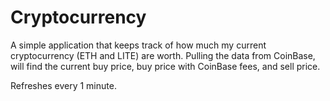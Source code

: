 Cryptocurrency
=======
A simple application that keeps track of how much my current cryptocurrency (ETH and LITE) are worth. Pulling the data from CoinBase, will find the current buy price, buy price with CoinBase fees, and sell price.

Refreshes every 1 minute.